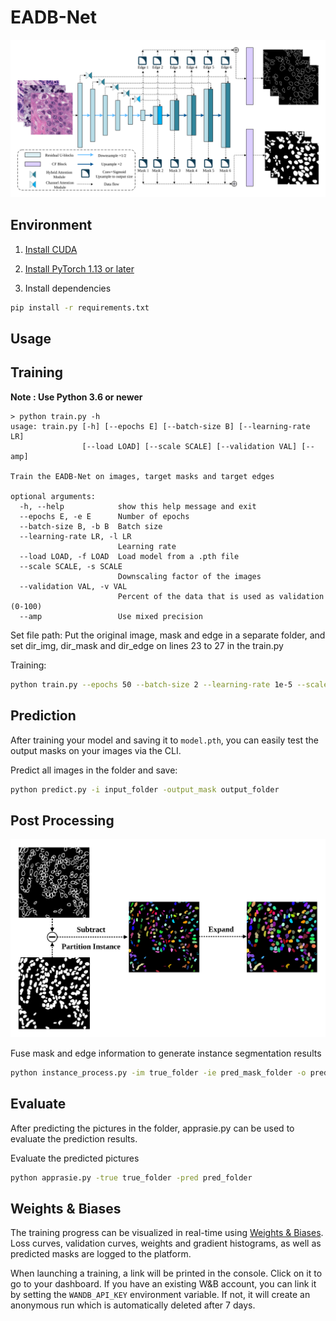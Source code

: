 # EADB-Net

![EADBNet](./NetWork.svg)

## Environment

1. [Install CUDA](https://developer.nvidia.com/cuda-downloads)

2. [Install PyTorch 1.13 or later](https://pytorch.org/get-started/locally/)

3. Install dependencies

```bash
pip install -r requirements.txt
```

## Usage

## Training

**Note : Use Python 3.6 or newer**

```conosle
> python train.py -h
usage: train.py [-h] [--epochs E] [--batch-size B] [--learning-rate LR]
                [--load LOAD] [--scale SCALE] [--validation VAL] [--amp]

Train the EADB-Net on images, target masks and target edges

optional arguments:
  -h, --help            show this help message and exit
  --epochs E, -e E      Number of epochs
  --batch-size B, -b B  Batch size
  --learning-rate LR, -l LR
                        Learning rate
  --load LOAD, -f LOAD  Load model from a .pth file
  --scale SCALE, -s SCALE
                        Downscaling factor of the images
  --validation VAL, -v VAL
                        Percent of the data that is used as validation (0-100)
  --amp                 Use mixed precision
```



Set file path: Put the original image, mask and edge in a separate folder, and set dir_img, dir_mask and dir_edge on lines 23 to 27 in the train.py

Training:

```bash
python train.py --epochs 50 --batch-size 2 --learning-rate 1e-5 --scale 0.5 --valodation 10 --amp 
```

## Prediction

After training your model and saving it to `model.pth`, you can easily test the output masks on your images via the CLI.

Predict all images in the folder and save:

```bash
python predict.py -i input_folder -output_mask output_folder
```

## Post Processing

![Post Processing](./instance.svg)

Fuse mask and edge information to generate instance segmentation results

```bash
python instance_process.py -im true_folder -ie pred_mask_folder -o pred_instance
```

## Evaluate

After predicting the pictures in the folder, apprasie.py can be used to evaluate the prediction results.

Evaluate the predicted pictures

```bash
python apprasie.py -true true_folder -pred pred_folder
```



## Weights & Biases

The training progress can be visualized in real-time using [Weights & Biases](https://wandb.ai/).  Loss curves, validation curves, weights and gradient histograms, as well as predicted masks are logged to the platform.

When launching a training, a link will be printed in the console. Click on it to go to your dashboard. If you have an existing W&B account, you can link it
 by setting the `WANDB_API_KEY` environment variable. If not, it will create an anonymous run which is automatically deleted after 7 days.
